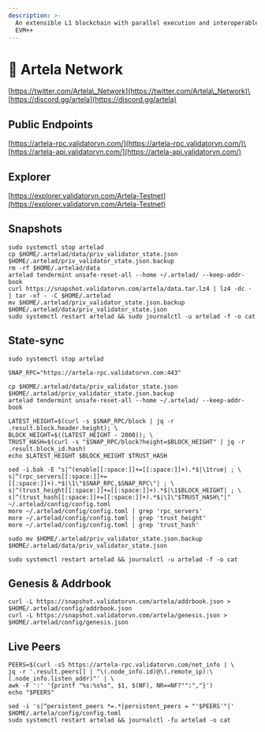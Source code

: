 ```yaml
---
description: >-
  An extensible L1 blockchain with parallel execution and interoperable VMs.
  EVM++
---
```


# 🧊 Artela Network

[https://twitter.com/Artela\_Network](https://twitter.com/Artela\_Network)\
[https://discord.gg/artela](https://discord.gg/artela)

## Public Endpoints

[https://artela-rpc.validatorvn.com/](https://artela-rpc.validatorvn.com/)\
[https://artela-api.validatorvn.com/](https://artela-api.validatorvn.com/)

## Explorer

[https://explorer.validatorvn.com/Artela-Testnet](https://explorer.validatorvn.com/Artela-Testnet)

## Snapshots

```
sudo systemctl stop artelad
cp $HOME/.artelad/data/priv_validator_state.json $HOME/.artelad/priv_validator_state.json.backup
rm -rf $HOME/.artelad/data
artelad tendermint unsafe-reset-all --home ~/.artelad/ --keep-addr-book
curl https://snapshot.validatorvn.com/artela/data.tar.lz4 | lz4 -dc - | tar -xf - -C $HOME/.artelad
mv $HOME/.artelad/priv_validator_state.json.backup $HOME/.artelad/data/priv_validator_state.json
sudo systemctl restart artelad && sudo journalctl -u artelad -f -o cat

```

## State-sync

```
sudo systemctl stop artelad

SNAP_RPC="https://artela-rpc.validatorvn.com:443"

cp $HOME/.artelad/data/priv_validator_state.json $HOME/.artelad/priv_validator_state.json.backup
artelad tendermint unsafe-reset-all --home ~/.artelad/ --keep-addr-book

LATEST_HEIGHT=$(curl -s $SNAP_RPC/block | jq -r .result.block.header.height); \
BLOCK_HEIGHT=$((LATEST_HEIGHT - 2000)); \
TRUST_HASH=$(curl -s "$SNAP_RPC/block?height=$BLOCK_HEIGHT" | jq -r .result.block_id.hash)
echo $LATEST_HEIGHT $BLOCK_HEIGHT $TRUST_HASH

sed -i.bak -E "s|^(enable[[:space:]]+=[[:space:]]+).*$|\1true| ; \
s|^(rpc_servers[[:space:]]+=[[:space:]]+).*$|\1\"$SNAP_RPC,$SNAP_RPC\"| ; \
s|^(trust_height[[:space:]]+=[[:space:]]+).*$|\1$BLOCK_HEIGHT| ; \
s|^(trust_hash[[:space:]]+=[[:space:]]+).*$|\1\"$TRUST_HASH\"|" ~/.artelad/config/config.toml
more ~/.artelad/config/config.toml | grep 'rpc_servers'
more ~/.artelad/config/config.toml | grep 'trust_height'
more ~/.artelad/config/config.toml | grep 'trust_hash'

sudo mv $HOME/.artelad/priv_validator_state.json.backup $HOME/.artelad/data/priv_validator_state.json

sudo systemctl restart artelad && journalctl -u artelad -f -o cat

```

## Genesis & Addrbook

```
curl -L https://snapshot.validatorvn.com/artela/addrbook.json > $HOME/.artelad/config/addrbook.json
curl -L https://snapshot.validatorvn.com/artela/genesis.json > $HOME/.artelad/config/genesis.json
```

## Live Peers

```
PEERS=$(curl -sS https://artela-rpc.validatorvn.com/net_info | \
jq -r '.result.peers[] | "\(.node_info.id)@\(.remote_ip):\(.node_info.listen_addr)"' | \
awk -F ':' '{printf "%s:%s%s", $1, $(NF), NR==NF?"":","}')
echo "$PEERS"
```

```
sed -i 's|^persistent_peers *=.*|persistent_peers = "'$PEERS'"|' $HOME/.artela/config/config.toml
sudo systemctl restart artelad && journalctl -fu artelad -o cat
```
